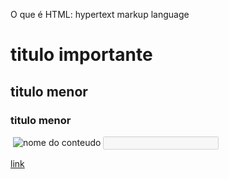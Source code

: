 <!-- o que é o html-->
<p>O que é HTML: hypertext markup language</P>
<!--
-antonomia das tag
-fechamento da tag
-conteudo
-elementos
-->
<h1>titulo importante</h1>
<h2>titulo menor</h2>
<h3>titulo menor</h3>

<!--elementos vazios-->
<img src="imagem não tem conteudo" alt="">

<!--
    atributos HTML
    -informações extras
    -configurações
-->
<img src="imagem.png" alt="nome do conteudo">

<!-- atrubutos booleanos (valores verdadeiro ou falso)
-não precisa de conteudo-->
<input type="text" disabled>

<!--aspas 
-omissão 
-simples
-duplas
-->
<a href="https://google.com"> link</a>
